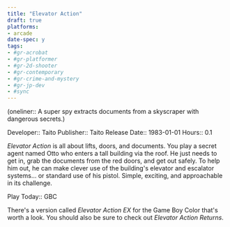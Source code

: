 ```yaml
---
title: "Elevator Action"
draft: true
platforms:
- arcade
date-spec: y
tags:
- #gr-acrobat 
- #gr-platformer 
- #gr-2d-shooter 
- #gr-contemporary 
- #gr-crime-and-mystery 
- #gr-jp-dev 
- #sync
---
```


(oneliner:: A super spy extracts documents from a skyscraper with dangerous secrets.)

Developer:: Taito
Publisher:: Taito
Release Date:: 1983-01-01
Hours:: 0.1

*Elevator Action* is all about lifts, doors, and documents. You play a secret agent named Otto who enters a tall building via the roof. He just needs to get in, grab the documents from the red doors, and get out safely. To help him out, he can make clever use of the building's elevator and escalator systems... or standard use of his pistol. Simple, exciting, and approachable in its challenge.

Play Today:: GBC

There's a version called *Elevator Action EX* for the Game Boy Color that's worth a look. You should also be sure to check out *Elevator Action Returns*.